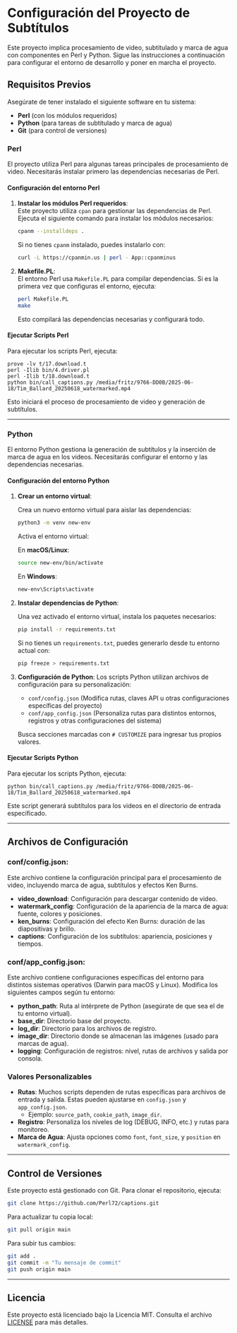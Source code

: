 
# Configuración del Proyecto de Subtítulos

Este proyecto implica procesamiento de video, subtitulado y marca de agua con componentes en Perl y Python. Sigue las instrucciones a continuación para configurar el entorno de desarrollo y poner en marcha el proyecto.

## Requisitos Previos

Asegúrate de tener instalado el siguiente software en tu sistema:
- **Perl** (con los módulos requeridos)
- **Python** (para tareas de subtitulado y marca de agua)
- **Git** (para control de versiones)

### Perl
El proyecto utiliza Perl para algunas tareas principales de procesamiento de video. Necesitarás instalar primero las dependencias necesarias de Perl.

#### Configuración del entorno Perl

1. **Instalar los módulos Perl requeridos**:  
   Este proyecto utiliza `cpan` para gestionar las dependencias de Perl. Ejecuta el siguiente comando para instalar los módulos necesarios:

   ```bash
   cpanm --installdeps .
   ```

   Si no tienes `cpanm` instalado, puedes instalarlo con:

   ```bash
   curl -L https://cpanmin.us | perl - App::cpanminus
   ```

2. **Makefile.PL**:  
   El entorno Perl usa `Makefile.PL` para compilar dependencias. Si es la primera vez que configuras el entorno, ejecuta:

   ```bash
   perl Makefile.PL
   make
   ```

   Esto compilará las dependencias necesarias y configurará todo.

#### Ejecutar Scripts Perl

Para ejecutar los scripts Perl, ejecuta:

```
prove -lv t/17.download.t
perl -Ilib bin/4.driver.pl
perl -Ilib t/18.download.t 
python bin/call_captions.py /media/fritz/9766-DD0B/2025-06-18/Tim_Ballard_20250618_watermarked.mp4
```

Esto iniciará el proceso de procesamiento de video y generación de subtítulos.

---

### Python
El entorno Python gestiona la generación de subtítulos y la inserción de marca de agua en los videos. Necesitarás configurar el entorno y las dependencias necesarias.

#### Configuración del entorno Python

1. **Crear un entorno virtual**:

   Crea un nuevo entorno virtual para aislar las dependencias:

   ```bash
   python3 -m venv new-env
   ```

   Activa el entorno virtual:

   En **macOS/Linux**:
   ```bash
   source new-env/bin/activate
   ```

   En **Windows**:
   ```bash
   new-env\Scripts\activate
   ```

2. **Instalar dependencias de Python**:

   Una vez activado el entorno virtual, instala los paquetes necesarios:

   ```bash
   pip install -r requirements.txt
   ```

   Si no tienes un `requirements.txt`, puedes generarlo desde tu entorno actual con:

   ```bash
   pip freeze > requirements.txt
   ```

3. **Configuración de Python**:
   Los scripts Python utilizan archivos de configuración para su personalización:
   - `conf/config.json` (Modifica rutas, claves API u otras configuraciones específicas del proyecto)
   - `conf/app_config.json` (Personaliza rutas para distintos entornos, registros y otras configuraciones del sistema)

   Busca secciones marcadas con `# CUSTOMIZE` para ingresar tus propios valores.

#### Ejecutar Scripts Python

Para ejecutar los scripts Python, ejecuta:

```
python bin/call_captions.py /media/fritz/9766-DD0B/2025-06-18/Tim_Ballard_20250618_watermarked.mp4
```

Este script generará subtítulos para los videos en el directorio de entrada especificado.

---

## Archivos de Configuración

### **conf/config.json**:

Este archivo contiene la configuración principal para el procesamiento de video, incluyendo marca de agua, subtítulos y efectos Ken Burns.

- **video_download**: Configuración para descargar contenido de video.
- **watermark_config**: Configuración de la apariencia de la marca de agua: fuente, colores y posiciones.
- **ken_burns**: Configuración del efecto Ken Burns: duración de las diapositivas y brillo.
- **captions**: Configuración de los subtítulos: apariencia, posiciones y tiempos.

### **conf/app_config.json**:

Este archivo contiene configuraciones específicas del entorno para distintos sistemas operativos (Darwin para macOS y Linux). Modifica los siguientes campos según tu entorno:

- **python_path**: Ruta al intérprete de Python (asegúrate de que sea el de tu entorno virtual).
- **base_dir**: Directorio base del proyecto.
- **log_dir**: Directorio para los archivos de registro.
- **image_dir**: Directorio donde se almacenan las imágenes (usado para marcas de agua).
- **logging**: Configuración de registros: nivel, rutas de archivos y salida por consola.

### Valores Personalizables

- **Rutas**: Muchos scripts dependen de rutas específicas para archivos de entrada y salida. Estas pueden ajustarse en `config.json` y `app_config.json`.
  - Ejemplo: `source_path`, `cookie_path`, `image_dir`.
- **Registro**: Personaliza los niveles de log (DEBUG, INFO, etc.) y rutas para monitoreo.
- **Marca de Agua**: Ajusta opciones como `font`, `font_size`, y `position` en `watermark_config`.

---

## Control de Versiones

Este proyecto está gestionado con Git. Para clonar el repositorio, ejecuta:

```bash
git clone https://github.com/Perl72/captions.git
```

Para actualizar tu copia local:

```bash
git pull origin main
```

Para subir tus cambios:

```bash
git add .
git commit -m "Tu mensaje de commit"
git push origin main
```

---

## Licencia

Este proyecto está licenciado bajo la Licencia MIT. Consulta el archivo [LICENSE](LICENSE) para más detalles.
